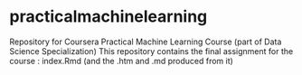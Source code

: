 # practicalmachinelearning
Repository for Coursera Practical Machine Learning Course (part of Data Science Specialization)
This repository contains the final assignment for the course : index.Rmd (and the .htm and .md produced from it)
